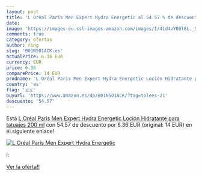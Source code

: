 ```yaml
---
layout: post
title: 'L Oréal Paris Men Expert Hydra Energetic al 54.57 % de descuento'
date: 
image: 'https://images-eu.ssl-images-amazon.com/images/I/41d4vY00l8L._SL200_.jpg'
comments: true
category: ofertas
author: ring
slug: 'B01N5O1ACK-es'
actualPrice: 6.36 EUR
currency: EUR
price: 6.36
comparePrice: 14 EUR
prodname: 'L Oréal Paris Men Expert Hydra Energetic Loción Hidratante para tatuajes 200 ml'
country: 'es'
flag: '🇪🇸'
buyurl: 'https://www.amazon.es/dp/B01N5O1ACK/?tag=tolees-21'
descuento: '54.57'
---
```


Está [L Oréal Paris Men Expert Hydra Energetic Loción Hidratante para tatuajes 200 ml](https://www.amazon.es/dp/B01N5O1ACK/?tag=tolees-21) con 54.57 de descuento por 6.36 EUR (original: 14 EUR) en el siguiente enlace!

[![L Oréal Paris Men Expert Hydra Energetic](https://images-eu.ssl-images-amazon.com/images/I/41d4vY00l8L._SL200_.jpg)](https://www.amazon.es/dp/B01N5O1ACK/?tag=tolees-21)

ℹ️:


[Ver la oferta!!](https://www.amazon.es/dp/B01N5O1ACK/?tag=tolees-21)
